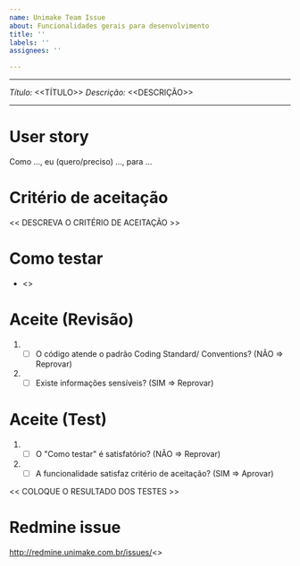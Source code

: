 ```yaml
---
name: Unimake Team Issue
about: Funcionalidades gerais para desenvolvimento
title: ''
labels: ''
assignees: ''

---
```


---
*Título:* <<TÍTULO>>
*Descrição:* <<DESCRIÇÃO>>

---

# User story
Como ..., eu (quero/preciso) ..., para ...

# Critério de aceitação

 << DESCREVA O CRITÉRIO DE ACEITAÇÃO >>

# Como testar

- <<DESCREVA COMO TESTAR>>

# Aceite (Revisão)

1. - [ ] O código atende o padrão Coding Standard/ Conventions? (NÃO => Reprovar)
2. - [ ] Existe informações sensíveis? (SIM => Reprovar)

# Aceite (Test)

1. - [ ] O "Como testar" é satisfatório?  (NÃO => Reprovar)
2. - [ ] A funcionalidade satisfaz critério de aceitação? (SIM => Aprovar)

 << COLOQUE O RESULTADO DOS TESTES >>

# Redmine issue

http://redmine.unimake.com.br/issues/<<ID>>
